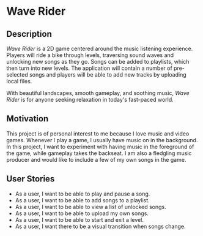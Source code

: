 # Wave Rider

## Description

*Wave Rider* is a 2D game centered around the music listening experience.
Players will ride a bike through levels, traversing sound waves and unlocking new songs as they go. 
Songs can be added to playlists, which then turn into new levels. 
The application will contain a number of pre-selected songs and players will be able to add new tracks by uploading local files.  

With beautiful landscapes, smooth gameplay, and soothing music, *Wave Rider* is for anyone seeking relaxation in today's fast-paced world.

## Motivation

This project is of personal interest to me because I love music and video games. 
Whenever I play a game, I usually have music on in the background. 
In this project, I want to experiment with having music in the foreground of the game, while gameplay takes the backseat.
I am also a fledgling music producer and would like to include a few of my own songs in the game.

## User Stories

- As a user, I want to be able to play and pause a song.
- As a user, I want to be able to add songs to a playlist.
- As a user, I want to be able to view a list of unlocked songs.
- As a user, I want to be able to upload my own songs.
- As a user, I want to be able to start and exit a level.
- As a user, I want there to be a visual transition when songs change.